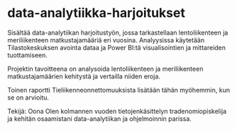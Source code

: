 # data-analytiikka-harjoitukset
Sisältää data-analytiikan harjoitustyön, jossa tarkastellaan lentoliikenteen ja meriliikenteen matkustajamääriä eri vuosina.
Analyysissa käytetään Tilastokeskuksen avointa dataa ja Power BI:tä visualisointien ja mittareiden tuottamiseen.

Projektin tavoitteena on analysoida lentoliikenteen ja meriliikenteen matkustajamäärien kehitystä
ja vertailla niiden eroja. 

Toinen raportti Tieliikenneonnettomuuksista lisätään tähän myöhemmin, kun se on arvioitu.

Tekijä:
Oona
Olen kolmannen vuoden tietojenkäsittelyn tradenomiopiskelija ja kehitän osaamistani data-analytiikan ja ohjelmoinnin parissa. 

